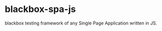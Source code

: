 blackbox-spa-js
===============

blackbox testing framework of any Single Page Application written in JS.

